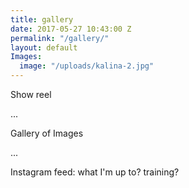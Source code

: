 ```yaml
---
title: gallery
date: 2017-05-27 10:43:00 Z
permalink: "/gallery/"
layout: default
Images:
  image: "/uploads/kalina-2.jpg"
---
```


Show reel

...

Gallery of Images


...


Instagram feed: what I'm up to? training?
